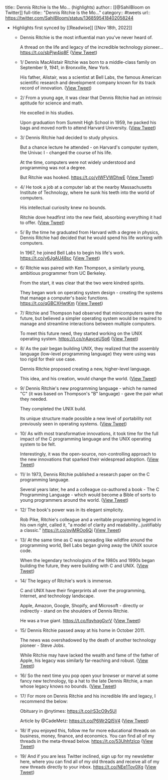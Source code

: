 title:: Dennis Ritchie Is the Mo... (highlights)
author:: [[@SahilBloom on Twitter]]
full-title:: "Dennis Ritchie Is the Mo..."
category:: #tweets
url:: https://twitter.com/SahilBloom/status/1368595418402058244

- Highlights first synced by [[Readwise]] [[Nov 18th, 2022]]
	- Dennis Ritchie is the most influential man you've never heard of.
	  
	  A thread on the life and legacy of the incredible technology pioneer... https://t.co/sbPjw4iq8F ([View Tweet](https://twitter.com/SahilBloom/status/1368595418402058244))
	- 1/ Dennis MacAlistair Ritchie was born to a middle-class family on September 9, 1941, in Bronxville, New York.
	  
	  His father, Alistair, was a scientist at Bell Labs, the famous American scientific research and development company known for its track record of innovation. ([View Tweet](https://twitter.com/SahilBloom/status/1368595419672895490))
	- 2/ From a young age, it was clear that Dennis Ritchie had an intrinsic aptitude for science and math.
	  
	  He excelled in his studies.
	  
	  Upon graduation from Summit High School in 1959, he packed his bags and moved north to attend Harvard University. ([View Tweet](https://twitter.com/SahilBloom/status/1368595420629245954))
	- 3/ Dennis Ritchie had decided to study physics.
	  
	  But a chance lecture he attended - on Harvard's computer system, the Univac I - changed the course of his life.
	  
	  At the time, computers were not widely understood and programming was not a degree.
	  
	  But Ritchie was hooked. https://t.co/yIWFVWDhwE ([View Tweet](https://twitter.com/SahilBloom/status/1368595423271690240))
	- 4/ He took a job at a computer lab at the nearby Massachusetts Institute of Technology, where he sunk his teeth into the world of computers.
	  
	  His intellectual curiosity knew no bounds.
	  
	  Ritchie dove headfirst into the new field, absorbing everything it had to offer. ([View Tweet](https://twitter.com/SahilBloom/status/1368595424706109450))
	- 5/ By the time he graduated from Harvard with a degree in physics, Dennis Ritchie had decided that he would spend his life working with computers.
	  
	  In 1967, he joined Bell Labs to begin his life's work. https://t.co/y6JgAU48sc ([View Tweet](https://twitter.com/SahilBloom/status/1368595427310727170))
	- 6/ Ritchie was paired with Ken Thompson, a similarly young, ambitious programmer from UC Berkeley.
	  
	  From the start, it was clear that the two were kindred spirits.
	  
	  They began work on operating system design - creating the systems that manage a computer's basic functions. https://t.co/qGBCXHwtKm ([View Tweet](https://twitter.com/SahilBloom/status/1368595430460645378))
	- 7/ Ritchie and Thompson had observed that minicomputers were the future, but believed a simpler operating system would be required to manage and streamline interactions between multiple computers.
	  
	  To meet this future need, they started working on the UNIX operating system. https://t.co/nAayceUSp6 ([View Tweet](https://twitter.com/SahilBloom/status/1368595433207951363))
	- 8/ As the pair began building UNIX, they realized that the assembly language (low-level programming language) they were using was too rigid for their use case.
	  
	  Dennis Ritchie proposed creating a new, higher-level language.
	  
	  This idea, and his creation, would change the world. ([View Tweet](https://twitter.com/SahilBloom/status/1368595434399145987))
	- 9/ Dennis Ritchie's new programming language - which he named "C" (it was based on Thompson's "B" language) - gave the pair what they needed.
	  
	  They completed the UNIX build.
	  
	  Its unique structure made possible a new level of portability not previously seen in operating systems. ([View Tweet](https://twitter.com/SahilBloom/status/1368595435510624258))
	- 10/ As with most transformative innovations, it took time for the full impact of the C programming language and the UNIX operating system to be felt.
	  
	  Interestingly, it was the open-source, non-controlling approach to the new innovations that sparked their widespread adoption. ([View Tweet](https://twitter.com/SahilBloom/status/1368595436483743746))
	- 11/ In 1973, Dennis Ritchie published a research paper on the C programming language.
	  
	  Several years later, he and a colleague co-authored a book - The C Programming Language - which would become a Bible of sorts to young programmers around the world. ([View Tweet](https://twitter.com/SahilBloom/status/1368595437511315461))
	- 12/ The book's power was in its elegant simplicity.
	  
	  Rob Pike, Ritchie's colleague and a veritable programming legend in his own right, called it, "a model of clarity and readability...justifiably a classic." https://t.co/ovjMROo6Qi ([View Tweet](https://twitter.com/SahilBloom/status/1368595438517981184))
	- 13/ At the same time as C was spreading like wildfire around the programming world, Bell Labs began giving away the UNIX source code.
	  
	  When the legendary technologists of the 1980s and 1990s began building the future, they were building with C and UNIX. ([View Tweet](https://twitter.com/SahilBloom/status/1368595439956631556))
	- 14/ The legacy of Ritchie's work is immense.
	  
	  C and UNIX have their fingerprints all over the programming, Internet, and technology landscape.
	  
	  Apple, Amazon, Google, Shopify, and Microsoft - directly or indirectly - stand on the shoulders of Dennis Ritchie.
	  
	  He was a true giant. https://t.co/fqyhqgGvrV ([View Tweet](https://twitter.com/SahilBloom/status/1368595442309591041))
	- 15/ Dennis Ritchie passed away at his home in October 2011.
	  
	  The news was overshadowed by the death of another technology pioneer - Steve Jobs.
	  
	  While Ritchie may have lacked the wealth and fame of the father of Apple, his legacy was similarly far-reaching and robust. ([View Tweet](https://twitter.com/SahilBloom/status/1368595443555340290))
	- 16/ So the next time you pop open your browser or marvel at some fancy new technology, tip a hat to the late Dennis Ritchie, a man whose legacy knows no bounds. ([View Tweet](https://twitter.com/SahilBloom/status/1368595444511567872))
	- 17/ For more on Dennis Ritchie and his incredible life and legacy, I recommend the below:
	  
	  Obituary in @nytimes: https://t.co/rS3cO9v5Ul
	  
	  Article by @CadeMetz: https://t.co/P6Wr2QI5V4 ([View Tweet](https://twitter.com/SahilBloom/status/1368595445535051777))
	- 18/ If you enjoyed this, follow me for more educational threads on business, money, finance, and economics. You can find all of my threads in the meta-thread below. https://t.co/53UhhfzIcp ([View Tweet](https://twitter.com/SahilBloom/status/1368595446646509571))
	- 19/ And if you are less Twitter inclined, sign up for my newsletter here, where you can find all of my old threads and receive all of my new threads directly to your inbox. https://t.co/NEe1Tov0Xg ([View Tweet](https://twitter.com/SahilBloom/status/1368595447846105094))